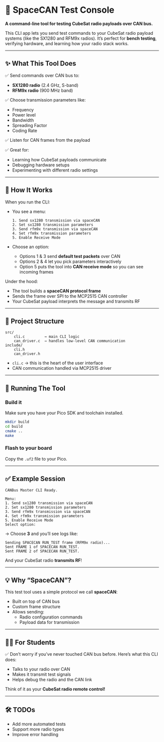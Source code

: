 

# 🚀 SpaceCAN Test Console

**A command-line tool for testing CubeSat radio payloads over CAN bus.**

This CLI app lets you send test commands to your CubeSat radio payload systems (like the SX1280 and RFM9x radios). It’s perfect for **bench testing**, verifying hardware, and learning how your radio stack works.

---

## ✨ What This Tool Does

✅ Send commands over CAN bus to:

- **SX1280 radio** (2.4 GHz, S-band)
- **RFM9x radio** (900 MHz band)

✅ Choose transmission parameters like:

- Frequency
- Power level
- Bandwidth
- Spreading Factor
- Coding Rate

✅ Listen for CAN frames from the payload

✅ Great for:

- Learning how CubeSat payloads communicate
- Debugging hardware setups
- Experimenting with different radio settings

---

## 🔧 How It Works

When you run the CLI:

- You see a menu:
    ```
    1. Send sx1280 transmission via spaceCAN
    2. Set sx1280 transmission parameters
    3. Send rfm9x transmission via spaceCAN
    4. Set rfm9x transmission parameters
    5. Enable Receive Mode
    ```

- Choose an option:
    - Options 1 & 3 send **default test packets** over CAN
    - Options 2 & 4 let you pick parameters interactively
    - Option 5 puts the tool into **CAN receive mode** so you can see incoming frames

Under the hood:

- The tool builds a **spaceCAN protocol frame**
- Sends the frame over SPI to the MCP2515 CAN controller
- Your CubeSat payload interprets the message and transmits RF

---

## 📁 Project Structure

```
src/
    cli.c         → main CLI logic
    can_driver.c  → handles low-level CAN communication
include/
    cli.h
    can_driver.h
```

- `cli.c` → this is the heart of the user interface
- CAN communication handled via MCP2515 driver

---

## 🚀 Running The Tool

### Build it

Make sure you have your Pico SDK and toolchain installed.

```bash
mkdir build
cd build
cmake ..
make
```

### Flash to your board

Copy the `.uf2` file to your Pico.

---

## ✅ Example Session

```
CANBus Master CLI Ready.

Menu:
1. Send sx1280 transmission via spaceCAN
2. Set sx1280 transmission parameters
3. Send rfm9x transmission via spaceCAN
4. Set rfm9x transmission parameters
5. Enable Receive Mode
Select option:
```

→ Choose **3** and you’ll see logs like:

```
Sending SPACECAN RUN_TEST frame (RFM9x radio)...
Sent FRAME 1 of SPACECAN RUN_TEST.
Sent FRAME 2 of SPACECAN RUN_TEST.
```

And your CubeSat radio **transmits RF**!

---

## 💡 Why “SpaceCAN”?

This test tool uses a simple protocol we call **spaceCAN**:

- Built on top of CAN bus
- Custom frame structure
- Allows sending:
    - Radio configuration commands
    - Payload data for transmission

---

## 👩‍🚀 For Students

✅ Don’t worry if you’ve never touched CAN bus before. Here’s what this CLI does:

- Talks to your radio over CAN
- Makes it transmit test signals
- Helps debug the radio and the CAN link

Think of it as your **CubeSat radio remote control!**

---

## 🛠️ TODOs

- Add more automated tests
- Support more radio types
- Improve error handling